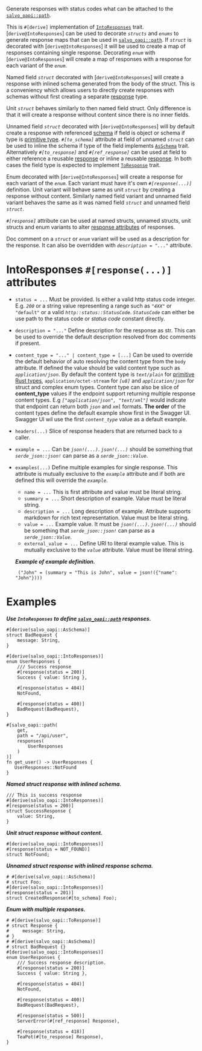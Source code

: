 Generate responses with status codes what
can be attached to the [`salvo_oapi::path`][path_into_responses].

This is `#[derive]` implementation of [`IntoResponses`][into_responses] trait. [`derive@IntoResponses`]
can be used to decorate _`structs`_ and _`enums`_ to generate response maps that can be used in
[`salvo_oapi::path`][path_into_responses]. If _`struct`_ is decorated with [`derive@IntoResponses`] it will be
used to create a map of responses containing single response. Decorating _`enum`_ with
[`derive@IntoResponses`] will create a map of responses with a response for each variant of the _`enum`_.

Named field _`struct`_ decorated with [`derive@IntoResponses`] will create a response with inlined schema
generated from the body of the struct. This is a conveniency which allows users to directly
create responses with schemas without first creating a separate [response][to_response] type.

Unit _`struct`_ behaves similarly to then named field struct. Only difference is that it will create
a response without content since there is no inner fields.

Unnamed field _`struct`_ decorated with [`derive@IntoResponses`] will by default create a response with
referenced [schema][to_schema] if field is object or schema if type is [primitive
type][primitive]. _`#[to_schema]`_ attribute at field of unnamed _`struct`_ can be used to inline
the schema if type of the field implements [`AsSchema`][to_schema] trait. Alternatively
_`#[to_response]`_ and _`#[ref_response]`_ can be used at field to either reference a reusable
[response][to_response] or inline a reusable [response][to_response]. In both cases the field
type is expected to implement [`ToResponse`][to_response] trait.


Enum decorated with [`derive@IntoResponses`] will create a response for each variant of the _`enum`_.
Each variant must have it's own _`#[response(...)]`_ definition. Unit variant will behave same
as unit _`struct`_ by creating a response without content. Similarly named field variant and
unnamed field variant behaves the same as it was named field _`struct`_ and unnamed field
_`struct`_.

_`#[response]`_ attribute can be used at named structs, unnamed structs, unit structs and enum
variants to alter [response attributes](#intoresponses-response-attributes) of responses.

Doc comment on a _`struct`_ or _`enum`_ variant will be used as a description for the response.
It can also be overridden with _`description = "..."`_ attribute.

# IntoResponses `#[response(...)]` attributes

* `status = ...` Must be provided. Is either a valid http status code integer. E.g. _`200`_ or a
  string value representing a range such as _`"4XX"`_ or `"default"` or a valid _`http::status::StatusCode`_.
  _`StatusCode`_ can either be use path to the status code or _status code_ constant directly.

* `description = "..."` Define description for the response as str. This can be used to
  override the default description resolved from doc comments if present.

* `content_type = "..." | content_type = [...]` Can be used to override the default behavior of auto resolving the content type
  from the `body` attribute. If defined the value should be valid content type such as
  _`application/json`_. By default the content type is _`text/plain`_ for
  [primitive Rust types][primitive], `application/octet-stream` for _`[u8]`_ and
  _`application/json`_ for struct and complex enum types.
  Content type can also be slice of **content_type** values if the endpoint support returning multiple
 response content types. E.g _`["application/json", "text/xml"]`_ would indicate that endpoint can return both
 _`json`_ and _`xml`_ formats. **The order** of the content types define the default example show first in
 the Swagger UI. Swagger UI wil use the first _`content_type`_ value as a default example.

* `headers(...)` Slice of response headers that are returned back to a caller.

* `example = ...` Can be _`json!(...)`_. _`json!(...)`_ should be something that
  _`serde_json::json!`_ can parse as a _`serde_json::Value`_.

* `examples(...)` Define multiple examples for single response. This attribute is mutually
  exclusive to the _`example`_ attribute and if both are defined this will override the _`example`_.
    * `name = ...` This is first attribute and value must be literal string.
    * `summary = ...` Short description of example. Value must be literal string.
    * `description = ...` Long description of example. Attribute supports markdown for rich text
      representation. Value must be literal string.
    * `value = ...` Example value. It must be _`json!(...)`_. _`json!(...)`_ should be something that
      _`serde_json::json!`_ can parse as a _`serde_json::Value`_.
    * `external_value = ...` Define URI to literal example value. This is mutually exclusive to
      the _`value`_ attribute. Value must be literal string.

     _**Example of example definition.**_
    ```text
     ("John" = (summary = "This is John", value = json!({"name": "John"})))
    ```

# Examples

_**Use `IntoResponses` to define [`salvo_oapi::path`][path] responses.**_
```
#[derive(salvo_oapi::AsSchema)]
struct BadRequest {
    message: String,
}

#[derive(salvo_oapi::IntoResponses)]
enum UserResponses {
    /// Success response
    #[response(status = 200)]
    Success { value: String },

    #[response(status = 404)]
    NotFound,

    #[response(status = 400)]
    BadRequest(BadRequest),
}

#[salvo_oapi::path(
    get,
    path = "/api/user",
    responses(
        UserResponses
    )
)]
fn get_user() -> UserResponses {
   UserResponses::NotFound
}
```
_**Named struct response with inlined schema.**_
```
/// This is success response
#[derive(salvo_oapi::IntoResponses)]
#[response(status = 200)]
struct SuccessResponse {
    value: String,
}
```

_**Unit struct response without content.**_
```
#[derive(salvo_oapi::IntoResponses)]
#[response(status = NOT_FOUND)]
struct NotFound;
```

_**Unnamed struct response with inlined response schema.**_
```
# #[derive(salvo_oapi::AsSchema)]
# struct Foo;
#[derive(salvo_oapi::IntoResponses)]
#[response(status = 201)]
struct CreatedResponse(#[to_schema] Foo);
```

_**Enum with multiple responses.**_
```
# #[derive(salvo_oapi::ToResponse)]
# struct Response {
#     message: String,
# }
# #[derive(salvo_oapi::AsSchema)]
# struct BadRequest {}
#[derive(salvo_oapi::IntoResponses)]
enum UserResponses {
    /// Success response description.
    #[response(status = 200)]
    Success { value: String },

    #[response(status = 404)]
    NotFound,

    #[response(status = 400)]
    BadRequest(BadRequest),

    #[response(status = 500)]
    ServerError(#[ref_response] Response),

    #[response(status = 418)]
    TeaPot(#[to_response] Response),
}
```

[into_responses]: trait.IntoResponses.html
[to_schema]: trait.AsSchema.html
[to_response]: trait.ToResponse.html
[path_into_responses]: attr.path.html#responses-from-intoresponses
[primitive]: https://doc.rust-lang.org/std/primitive/index.html
[path]: macro@crate::path